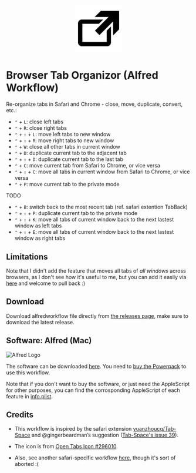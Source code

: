 <h1 align="center">
  <img src="./icon.png" width="128" height="128">
</h1>


# Browser Tab Organizor (Alfred Workflow)

Re-organize tabs in Safari and Chrome - close, move, duplicate, convert, etc.:

* `⌃` + `L`: close left tabs
* `⌃` + `R`: close right tabs
* `⌃` + `⇧` + `L`: move left tabs to new window
* `⌃` + `⇧` + `R`: move right tabs to new window
* `⌃` + `W`: close all other tabs in current window
* `⌃` + `D`: duplicate current tab to the adjacent tab
* `⌃` + `⇧`  + `D`: duplicate current tab to the last tab
* `⌃` + `C`: move current tab from Safari to Chrome, or vice versa
* `⌃` + `⇧` + `C`: move all tabs in current window from Safari to Chrome, or vice versa
* `⌃` + `P`: move current tab to the private mode

TODO

* `⌃` + `B`: switch back to the most recent tab (ref. safari extention TabBack)
* `⌃` + `⇧` + `P`: duplicate current tab to the private mode
* `⌃` + `⇧` + `K`: move all tabs of current window back to the next lastest window as left tabs
* `⌃` + `⇧` + `E`: move all tabs of current window back to the next lastest window as right tabs

## Limitations

Note that I didn't add the feature that moves all tabs of *all windows* across browsers, as I don't see how it's useful to me, but you can add it easily via [here](https://gist.github.com/hanneskaeufler/4b94e292372639fde003729726500669) and welcome to pull back :)

## Download

Download alfredworkflow file directly from [the releases page](https://github.com/realliyifei/alfred-browser-tab-organizor/releases), make sure to download the latest release. 

## Software: Alfred (Mac)

![Alfred Logo](https://i.pinimg.com/originals/5c/23/a6/5c23a6723d3b19e892985fd918cf0aab.png)

The software can be downloaded [here](https://www.alfredapp.com/). You need to [buy the Powerpack](https://buy.alfredapp.com/) to use this workflow.

Note that if you don't want to buy the software, or just need the AppleScript for other purposes, you can find the corrosponding AppleScript of each feature in [info.plist](info.plist).

## Credits

* This workflow is inspired by the safari extension [yuanzhoucq/Tab-Space](https://github.com/yuanzhoucq/Tab-Space) and @gingerbeardman’s suggestion ([Tab-Space's issue 39](https://github.com/yuanzhoucq/Tab-Space/issues/39)).

* The icon is from [Open Tabs Icon #296010](https://icon-library.com/icon/open-tabs-icon-19.html).

* Also, see another safari-specific workflow [here](https://www.alfredforum.com/topic/10921-safari-assistant/#comments), though it's sort of aborted :(
